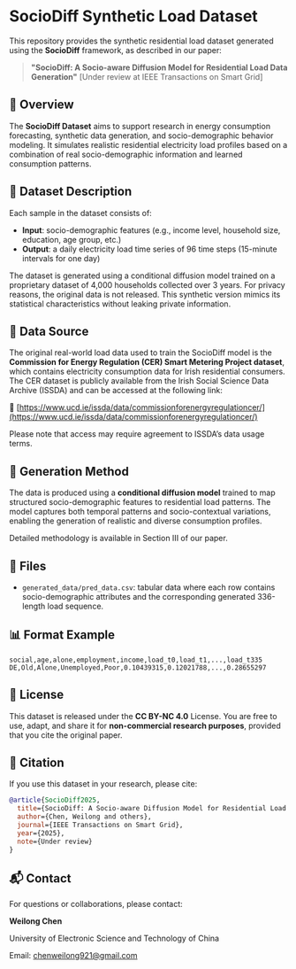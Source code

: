 

# SocioDiff Synthetic Load Dataset

This repository provides the synthetic residential load dataset generated using the **SocioDiff** framework, as described in our paper:

> **"SocioDiff: A Socio-aware Diffusion Model for Residential Load Data Generation"**
> \[Under review at IEEE Transactions on Smart Grid]

## 📘 Overview

The **SocioDiff Dataset** aims to support research in energy consumption forecasting, synthetic data generation, and socio-demographic behavior modeling. It simulates realistic residential electricity load profiles based on a combination of real socio-demographic information and learned consumption patterns.

## 🧩 Dataset Description

Each sample in the dataset consists of:

* **Input**: socio-demographic features (e.g., income level, household size, education, age group, etc.)
* **Output**: a daily electricity load time series of 96 time steps (15-minute intervals for one day)

The dataset is generated using a conditional diffusion model trained on a proprietary dataset of 4,000 households collected over 3 years. For privacy reasons, the original data is not released. This synthetic version mimics its statistical characteristics without leaking private information.


## 📂 Data Source

The original real-world load data used to train the SocioDiff model is the **Commission for Energy Regulation (CER) Smart Metering Project dataset**, which contains electricity consumption data for Irish residential consumers. The CER dataset is publicly available from the Irish Social Science Data Archive (ISSDA) and can be accessed at the following link:

🔗 [https://www.ucd.ie/issda/data/commissionforenergyregulationcer/](https://www.ucd.ie/issda/data/commissionforenergyregulationcer/)

Please note that access may require agreement to ISSDA’s data usage terms.


## 🧪 Generation Method

The data is produced using a **conditional diffusion model** trained to map structured socio-demographic features to residential load patterns. The model captures both temporal patterns and socio-contextual variations, enabling the generation of realistic and diverse consumption profiles.

Detailed methodology is available in Section III of our paper.


## 📁 Files

* `generated_data/pred_data.csv`: tabular data where each row contains socio-demographic attributes and the corresponding generated 336-length load sequence.

## 📊 Format Example

```csv
social,age,alone,employment,income,load_t0,load_t1,...,load_t335
DE,Old,Alone,Unemployed,Poor,0.10439315,0.12021788,...,0.28655297
```


## 📜 License

This dataset is released under the **CC BY-NC 4.0** License. You are free to use, adapt, and share it for **non-commercial research purposes**, provided that you cite the original paper.

## 📝 Citation

If you use this dataset in your research, please cite:

```bibtex
@article{SocioDiff2025,
  title={SocioDiff: A Socio-aware Diffusion Model for Residential Load Data Generation},
  author={Chen, Weilong and others},
  journal={IEEE Transactions on Smart Grid},
  year={2025},
  note={Under review}
}
```

## 📬 Contact

For questions or collaborations, please contact:

**Weilong Chen**

University of Electronic Science and Technology of China

Email: [chenweilong921@gmail.com](mailto:chenweilong921@gmail.com)

